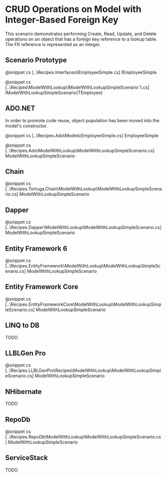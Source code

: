 ﻿# CRUD Operations on Model with Integer-Based Foreign Key

This scenario demonstrates performing Create, Read, Update, and Delete operations on an object that has a foreign key reference to a lookup table. The FK reference is represented as an integer.

## Scenario Prototype

@snippet cs [..\Recipes.Interfaces\IEmployeeSimple.cs] IEmployeeSimple

@snippet cs [..\Recipes\ModelWithLookup\IModelWithLookupSimpleScenario`1.cs] IModelWithLookupSimpleScenario{TEmployee}

## ADO.NET

In order to promote code reuse, object population has been moved into the model's constructor.

@snippet cs [..\Recipes.Ado\Models\EmployeeSimple.cs] EmployeeSimple

@snippet cs [..\Recipes.Ado\ModelWithLookup\ModelWithLookupSimpleScenario.cs] ModelWithLookupSimpleScenario

## Chain

@snippet cs [..\Recipes.Tortuga.Chain\ModelWithLookup\ModelWithLookupSimpleScenario.cs] ModelWithLookupSimpleScenario

## Dapper

@snippet cs [..\Recipes.Dapper\ModelWithLookup\ModelWithLookupSimpleScenario.cs] ModelWithLookupSimpleScenario

## Entity Framework 6

@snippet cs [..\Recipes.EntityFramework\ModelWithLookup\ModelWithLookupSimpleScenario.cs] ModelWithLookupSimpleScenario

## Entity Framework Core

@snippet cs [..\Recipes.EntityFrameworkCore\ModelWithLookup\ModelWithLookupSimpleScenario.cs] ModelWithLookupSimpleScenario

## LINQ to DB

TODO

## LLBLGen Pro

@snippet cs [..\Recipes.LLBLGenPro\Recipes\ModelWithLookup\ModelWithLookupSimpleScenario.cs] ModelWithLookupSimpleScenario

## NHibernate

TODO

## RepoDb

@snippet cs [..\Recipes.RepoDb\ModelWithLookup\ModelWithLookupSimpleScenario.cs] ModelWithLookupSimpleScenario

## ServiceStack

TODO
